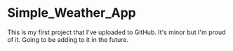 # Simple_Weather_App
This is my first project that I've uploaded to GitHub. It's minor but I'm proud of it. Going to be adding to it in the future.
